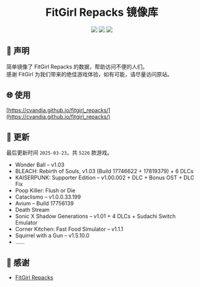 ﻿<div align="center">

# FitGirl Repacks 镜像库

![](https://count.getloli.com/get/@fitgirl_repacks?theme=booru-lewd)
![](https://img.shields.io/badge/ci-passing-brightgreen.svg?logo=github) ![](https://img.shields.io/badge/license-MIT-brightgreen.svg)

</div>

## 📜 声明
简单镜像了 FitGirl Repacks 的数据，帮助访问不便的人们。  
感谢 FitGirl 为我们带来的绝佳游戏体验，如有可能，请尽量访问原站。

## 🌐 使用
[https://cvandia.github.io/fitgirl_repacks/](https://cvandia.github.io/fitgirl_repacks/)

## 🔄 更新
最后更新时间 `2025-03-23`，共 `5226` 款游戏。
- Wonder Ball – v1.03
- BLEACH: Rebirth of Souls, v1.03 (Build 17746622 + 17819379) + 6 DLCs
- KAISERPUNK: Supporter Edition – v1.00.002 + DLC + Bonus OST + DLC Fix
- Poop Killer: Flush or Die
- Cataclismo – v1.0.0.33.199
- Avium – Build 17756139
- Death Stream
- Sonic X Shadow Generations – v1.01 + 4 DLCs + Sudachi Switch Emulator
- Corner Kitchen: Fast Food Simulator – v1.1.1
- Squirrel with a Gun – v1.5.10.0
- ……

## 🙏 感谢
- [FitGirl Repacks](https://fitgirl-repacks.site/)
